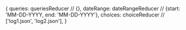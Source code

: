 {
  queries: queriesReducer // {},
  dateRange: dateRangeReducer // {start: 'MM-DD-YYYY, end: 'MM-DD-YYYY'},
  choices: choiceReducer // ['log1.json', 'log2.json'],
}